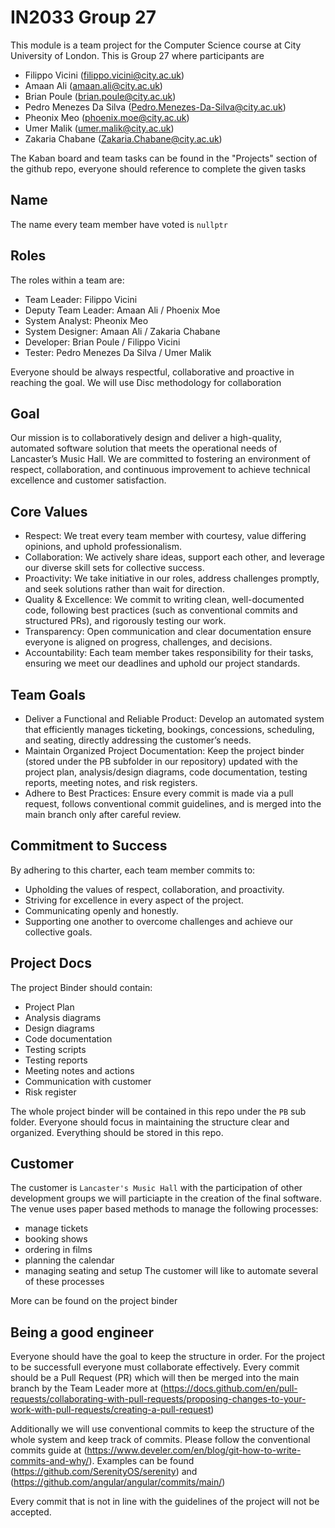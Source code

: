 # IN2033 Group 27
This module is a team project for the Computer Science course at City University of London. This is Group 27 where participants are
- Filippo Vicini (filippo.vicini@city.ac.uk)
- Amaan Ali (amaan.ali@city.ac.uk)
- Brian Poule (brian.poule@city.ac.uk)
- Pedro Menezes Da Silva (Pedro.Menezes-Da-Silva@city.ac.uk)
- Pheonix Meo (phoenix.moe@city.ac.uk)
- Umer Malik (umer.malik@city.ac.uk)
- Zakaria Chabane (Zakaria.Chabane@city.ac.uk)

The Kaban board and team tasks can be found in the "Projects" section of the github repo, everyone should reference to complete the given tasks
## Name 
The name every team member have voted is `nullptr`

## Roles 
The roles within a team are: 
- Team Leader: Filippo Vicini
- Deputy Team Leader: Amaan Ali / Phoenix Moe
- System Analyst: Pheonix Meo
- System Designer: Amaan Ali / Zakaria Chabane
- Developer: Brian Poule / Filippo Vicini
- Tester: Pedro Menezes Da Silva / Umer Malik

Everyone should be always respectful, collaborative and proactive in reaching the goal. We will use Disc methodology for collaboration

## Goal
Our mission is to collaboratively design and deliver a high-quality, automated software solution that meets the operational needs of Lancaster’s Music Hall. We are committed to fostering an environment of respect, collaboration, and continuous improvement to achieve technical excellence and customer satisfaction.

## Core Values
-	Respect: We treat every team member with courtesy, value differing opinions, and uphold professionalism.
-	 Collaboration: We actively share ideas, support each other, and leverage our diverse skill sets for collective success.
-	 Proactivity: We take initiative in our roles, address challenges promptly, and seek solutions rather than wait for direction.
-	Quality & Excellence: We commit to writing clean, well-documented code, following best practices (such as conventional commits and structured PRs), and rigorously testing our work.
-	Transparency: Open communication and clear documentation ensure everyone is aligned on progress, challenges, and decisions.
-	Accountability: Each team member takes responsibility for their tasks, ensuring we meet our deadlines and uphold our project standards.


## Team Goals
- Deliver a Functional and Reliable Product: Develop an automated system that efficiently manages ticketing, bookings, concessions, scheduling, and seating, directly addressing the customer’s needs.
- Maintain Organized Project Documentation: Keep the project binder (stored under the PB subfolder in our repository) updated with the project plan, analysis/design diagrams, code documentation, testing reports, meeting notes, and risk registers.
- Adhere to Best Practices: Ensure every commit is made via a pull request, follows conventional commit guidelines, and is merged into the main branch only after careful review.


## Commitment to Success
By adhering to this charter, each team member commits to:
- Upholding the values of respect, collaboration, and proactivity.
- Striving for excellence in every aspect of the project.
- Communicating openly and honestly.
- Supporting one another to overcome challenges and achieve our collective goals.


## Project Docs

The project Binder should contain:
- Project Plan
- Analysis diagrams
- Design diagrams
- Code documentation
- Testing scripts
- Testing reports
- Meeting notes and actions
- Communication with customer
- Risk register

The whole project binder will be contained in this repo under the `PB` sub folder. Everyone should focus in maintaining the structure clear and organized.
Everything should be stored in this repo. 

## Customer
The customer is `Lancaster's Music Hall` with the participation of other development groups we will particiapte in the creation of the final software. The venue uses paper based methods to manage the following processes:
- manage tickets
- booking shows
- ordering in films
- planning the calendar
- managing seating and setup
The customer will like to automate several of these processes 

More can be found on the project binder 

## Being a good engineer
Everyone should have the goal to keep the structure in order. For the project to be successfull everyone must collaborate effectively.
Every commit should be a Pull Request (PR) which will then be merged into the main branch by the Team Leader more at (https://docs.github.com/en/pull-requests/collaborating-with-pull-requests/proposing-changes-to-your-work-with-pull-requests/creating-a-pull-request)

Additionally we will use conventional commits to keep the structure of the whole system and keep track of commits. Please follow the conventional commits guide at (https://www.develer.com/en/blog/git-how-to-write-commits-and-why/). Examples can be found (https://github.com/SerenityOS/serenity) and (https://github.com/angular/angular/commits/main/) 

Every commit that is not in line with the guidelines of the project will not be accepted. 



